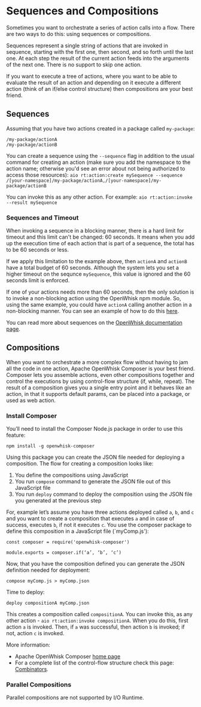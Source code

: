 # Sequences and Compositions

Sometimes you want to orchestrate a series of action calls into a flow. There are two ways to do this: using sequences or compositions.

Sequences represent a single string of actions that are invoked in sequence, starting with the first one, then second, and so forth until the last one. At each step the result of the current action feeds into the arguments of the next one. There is no support to skip one action.

If you want to execute a tree of actions, where you want to be able to evaluate the result of an action and depending on it execute a different action (think of an if/else control structure) then compositions are your best friend.

## Sequences

Assuming that you have two actions created in a package called `my-package`:
```
/my-package/actionA
/my-package/actionB
```

You can create a sequence using the `--sequence` flag in addition to the usual command for creating an action (make sure you add the namespace to the action name; otherwise you'd see an error about not being authorized to access those resources):
`aio rt:action:create mySequence --sequence /[your-namespace]/my-package/actionA,/[your-namespace]/my-package/actionB`

You can invoke this as any other action. For example:
`aio rt:action:invoke --result mySequence`

### Sequences and Timeout

When invoking a sequence in a blocking manner, there is a hard limit for timeout and this limit can't be changed: 60 seconds. It means when you add up the execution time of each action that is part of a sequence, the total has to be 60 seconds or less. 

If we apply this limitation to the example above, then `actionA` and `actionB` have a total budget of 60 seconds. Although the system lets you set a higher timeout on the sequnce `mySequence`, this value is ignored and the 60 seconds limit is enforced.

If one of your actions needs more than 60 seconds, then the only solution is to invoke a non-blocking action using the OpenWhisk npm module. So, using the same example, you could have `actionA` calling another action in a non-blocking manner. You can see an example of how to do this [here](../guides/asynchronous_calls.md).

You can read more about sequences on the [OpenWhisk documentation page](https://github.com/apache/incubator-openwhisk/blob/master/docs/actions.md#creating-action-sequences).

## Compositions

When you want to orchestrate a more complex flow without having to jam all the code in one action, Apache OpenWhisk Composer is your best friend. Composer lets you assemble actions, even other compositions together and control the executions by using control-flow structure (if, while, repeat). The result of a composition gives you a single entry point and it behaves like an action, in that it supports default params, can be placed into a package, or used as web action.

### Install Composer

You’ll need to install the Composer Node.js package in order to use this feature:
```
npm install -g openwhisk-composer
```

Using this package you can create the JSON file needed for deploying a composition. The flow for creating a composition looks like:
1.	You define the compositions using JavaScript
2.	You run `compose` command to generate the JSON file out of this JavaScript file
3.	You run `deploy` command to deploy the composition using the JSON file you generated at the previous step

For, example let’s assume you have three actions deployed called `a`, `b`, and `c` and you want to create a composition that executes `a` and in case of success, executes `b`, if not it executes `c`. You use the composer package to define this composition in a JavaScript file (`myComp.js'): 
```
const composer = require('openwhisk-composer')

module.exports = composer.if(‘a’, ‘b’, ‘c’)
```

Now, that you have the composition defined you can generate the JSON definition needed for deployment:
```
compose myComp.js > myComp.json
```

Time to deploy:
```
deploy compositionA myComp.json
```

This creates a composition called `compositionA`. You can invoke this, as any other action - `aio rt:action:invoke compositionA`. When you do this, first action `a` is invoked. Then, if `a` was successful, then action `b` is invoked; if not, action `c` is invoked.

More information:
* Apache OpenWhisk Composer [home page]( https://github.com/apache/incubator-openwhisk-composer)
* For a complete list of the control-flow structure check this page: [Combinators](https://github.com/apache/incubator-openwhisk-composer/blob/master/docs/COMBINATORS.md).

### Parallel Compositions

Parallel compositions are not supported by I/O Runtime.
